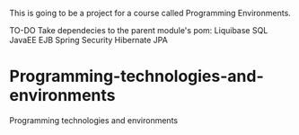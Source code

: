 
This is going to be a project for a course called Programming Environments.

TO-DO
Take dependecies to the parent module's pom:
Liquibase
	SQL
JavaEE
	EJB
Spring
	Security
Hibernate
	JPA


# Programming-technologies-and-environments
Programming technologies and environments

